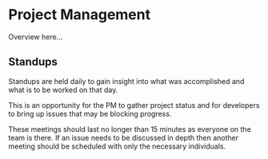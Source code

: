 # Project Management

Overview here...

## Standups

Standups are held daily to gain insight into what was accomplished and what is to be worked on that day.

This is an opportunity for the PM to gather project status and for developers to bring up issues that may be blocking 
progress.

These meetings should last no longer than 15 minutes as everyone on the team is there. If an issue needs to be discussed
in depth then another meeting should be scheduled with only the necessary individuals.